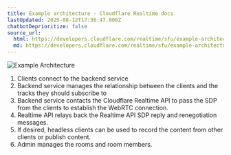 ```yaml
---
title: Example architecture · Cloudflare Realtime docs
lastUpdated: 2025-08-12T17:36:47.000Z
chatbotDeprioritize: false
source_url:
  html: https://developers.cloudflare.com/realtime/sfu/example-architecture/
  md: https://developers.cloudflare.com/realtime/sfu/example-architecture/index.md
---
```


![Example Architecture](https://developers.cloudflare.com/_astro/video-calling-application.CIYa-lzM_e7Gu.webp)

1. Clients connect to the backend service
2. Backend service manages the relationship between the clients and the tracks they should subscribe to
3. Backend service contacts the Cloudflare Realtime API to pass the SDP from the clients to establish the WebRTC connection.
4. Realtime API relays back the Realtime API SDP reply and renegotiation messages.
5. If desired, headless clients can be used to record the content from other clients or publish content.
6. Admin manages the rooms and room members.
